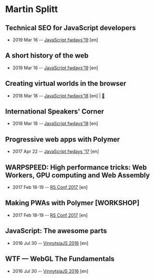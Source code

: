 # Martin Splitt

## Technical SEO for JavaScript developers
- 2019 Mar 16 -- [JavaScript fwdays&#39;19](https://fwdays.com/en/event/js-fwdays-2019/review/technical-seo-for-javascript-developers) [en]   
## A short history of the web
- 2019 Mar 16 -- [JavaScript fwdays&#39;19](https://fwdays.com/en/event/js-fwdays-2019/review/a-short-history-of-the-web) [en]   
## Creating virtual worlds in the browser
- 2018 Mar 18 -- [JavaScript fwdays&#39;18](https://youtu.be/0y2jXEUHvuk) [en] | [:notebook:](https://www.slideshare.net/fwdays/martin-splitt-creating-virtual-worlds-in-the-browser)  
## International Speakers&#39; Corner
- 2018 Mar 18 -- [JavaScript fwdays&#39;18](https://youtu.be/0WMLFRz6veY) [en]   
## Progressive web apps with Polymer
- 2017 Apr 22 -- [JavaScript fwdays &#39;17](https://frameworksdays.com/event/js-frameworks-day-2017/review/progressive-web-apps-with-polymer) [en]   
## WARPSPEED: High performance tricks: Web Workers, GPU computing and Web Assembly
- 2017 Feb 18-19 -- [RS Conf 2017](https://www.youtube.com/watch?v=1_lX28QWCdg) [en]   
## Making PWAs with Polymer [WORKSHOP]
- 2017 Feb 18-19 -- [RS Conf 2017](https://www.youtube.com/watch?v=PPnmdIaP4jA) [en]   
## JavaScript: The awesome parts
- 2016 Jul 30 -- [VinnytsiaJS 2016](https://www.youtube.com/watch?v=wQuG094IdEw) [en]   
## WTF — WebGL The Fundamentals
- 2016 Jul 30 -- [VinnytsiaJS 2016](https://www.youtube.com/watch?v=C79DDrEIpys) [en]   
